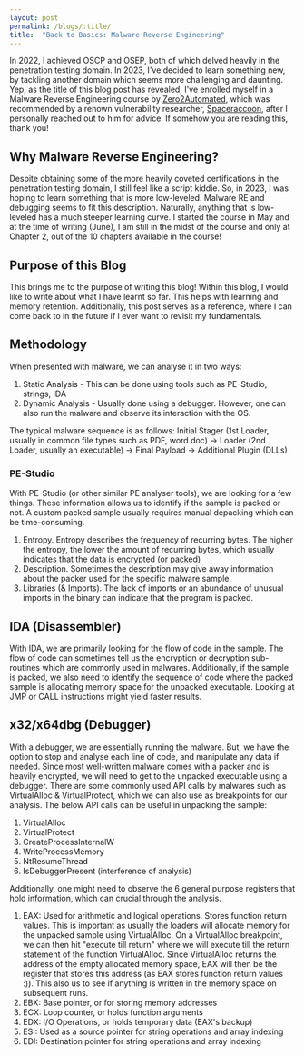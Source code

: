 ```yaml
---
layout: post
permalink: /blogs/:title/
title:  "Back to Basics: Malware Reverse Engineering"
---
```


In 2022, I achieved OSCP and OSEP, both of which delved heavily in the penetration testing domain. In 2023, I've decided to learn something new, by tackling another domain which seems more challenging and daunting. Yep, as the title of this blog post has revealed, I've enrolled myself in a Malware Reverse Engineering course by [Zero2Automated](https://courses.zero2auto.com/), which was recommended by a renown vulnerability researcher, [Spaceraccoon](https://spaceraccoon.dev/), after I personally reached out to him for advice. If somehow you are reading this, thank you!  


## Why Malware Reverse Engineering?
Despite obtaining some of the more heavily coveted certifications in the penetration testing domain, I still feel like a script kiddie. So, in 2023, I was hoping to learn something that is more low-leveled. Malware RE and debugging seems to fit this description. Naturally, anything that is low-leveled has a much steeper learning curve. I started the course in May and at the time of writing (June), I am still in the midst of the course and only at Chapter 2, out of the 10 chapters available in the course!

## Purpose of this Blog
This brings me to the purpose of writing this blog! Within this blog, I would like to write about what I have learnt so far. This helps with learning and memory retention. Additionally, this post serves as a reference, where I can come back to in the future if I ever want to revisit my fundamentals. 

## Methodology
When presented with malware, we can analyse it in two ways:
1) Static Analysis - This can be done using tools such as PE-Studio, strings, IDA 
2) Dynamic Analysis - Usually done using a debugger. However, one can also run the malware and observe its interaction with the OS. 

The typical malware sequence is as follows:
Initial Stager (1st Loader, usually in common file types such as PDF, word doc) -> Loader (2nd Loader, usually an executable) -> Final Payload -> Additional Plugin (DLLs)

### PE-Studio
With PE-Studio (or other similar PE analyser tools), we are looking for a few things. These information allows us to identify if the sample is packed or not. A custom packed sample usually requires manual depacking which can be time-consuming.  
1) Entropy. Entropy describes the frequency of recurring bytes. The higher the entropy, the lower the amount of recurring bytes, which usually indicates that the data is encrypted (or packed)
2) Description. Sometimes the description may give away information about the packer used for the specific malware sample.
2) Libraries (& Imports). The lack of imports or an abundance of unusual imports in the binary can indicate that the program is packed. 

## IDA (Disassembler)
With IDA, we are primarily looking for the flow of code in the sample. The flow of code can sometimes tell us the encryption or decryption sub-routines which are commonly used in malwares. Additionally, if the sample is packed, we also need to identify the sequence of code where the packed sample is allocating memory space for the unpacked executable. Looking at JMP or CALL instructions might yield faster results. 

## x32/x64dbg (Debugger)
With a debugger, we are essentially running the malware. But, we have the option to stop and analyse each line of code, and manipulate any data if needed. Since most well-written malware comes with a packer and is heavily encrypted, we will need to get to the unpacked executable using a debugger. There are some commonly used API calls by malwares such as VirtualAlloc & VirtualProtect, which we can also use as breakpoints for our analysis. The below API calls can be useful in unpacking the sample:
1) VirtualAlloc
2) VirtualProtect
3) CreateProcessInternalW
4) WriteProcessMemory
5) NtResumeThread
6) IsDebuggerPresent (interference of analysis)

Additionally, one might need to observe the 6 general purpose registers that hold information, which can crucial through the analysis.
1) EAX: Used for arithmetic and logical operations. Stores function return values. This is important as usually the loaders will allocate memory for the unpacked sample using VirtualAlloc. On a VirtualAlloc breakpoint, we can then hit "execute till return" where we will execute till the return statement of the function VirtualAlloc. Since VirtualAlloc returns the address of the empty allocated memory space, EAX will then be the register that stores this address (as EAX stores function return values :)). This also us to see if anything is written in the memory space on subsequent runs. 
2) EBX: Base pointer, or for storing memory addresses
3) ECX: Loop counter, or holds function arguments
4) EDX: I/O Operations, or holds temporary data (EAX's backup)
5) ESI: Used as a source pointer for string operations and array indexing
6) EDI: Destination pointer for string operations and array indexing

